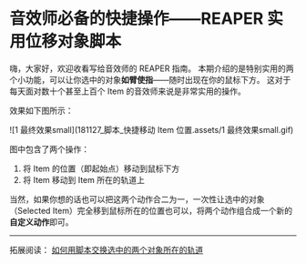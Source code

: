 # 音效师必备的快捷操作——REAPER 实用位移对象脚本

嗨，大家好，欢迎收看写给音效师的 REAPER 指南。
本期介绍的是特别实用的两个小功能，可以让你选中的对象**如臂使指**——随时出现在你的鼠标下方。
这对于每天面对数十个甚至上百个 Item 的音效师来说是非常实用的操作。

效果如下图所示：

![1 最终效果small](181127_脚本_快捷移动 Item 位置.assets/1 最终效果small.gif)

图中包含了两个操作：

1. 将 Item 的位置（即起始点）移动到鼠标下方
2. 将 Item 移动到 Item 所在的轨道上

当然，如果你想的话也可以把这两个动作合二为一，一次性让选中的对象（Selected Item）完全移到鼠标所在的位置也可以，将两个动作组合成一个新的**自定义动作**即可。

---

[^自定义动作]: 什么是自定义动作？ 在你的 Action List 中，找到 Custom Action 的按钮，双击可以新建自定义动作——其实就是一连串依次执行的动作。

拓展阅读：
[如何用脚本交换选中的两个对象所在的轨道](https://zhuanlan.zhihu.com/p/30126094)
